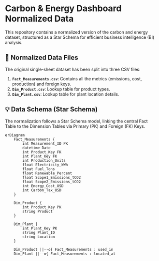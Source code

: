 # Carbon & Energy Dashboard Normalized Data

This repository contains a normalized version of the carbon and energy dataset, structured as a Star Schema for efficient business intelligence (BI) analysis.

## 💾 Normalized Data Files

The original single-sheet dataset has been split into three CSV files:
1.  **`Fact_Measurements.csv`**: Contains all the metrics (emissions, cost, production) and foreign keys.
2.  **`Dim_Product.csv`**: Lookup table for product types.
3.  **`Dim_Plant.csv`**: Lookup table for plant location details.

## 💡 Data Schema (Star Schema)

The normalization follows a Star Schema model, linking the central Fact Table to the Dimension Tables via Primary (PK) and Foreign (FK) Keys.

```mermaid
erDiagram
    Fact_Measurements {
        int Measurement_ID PK
        datetime Date
        int Product_Key FK
        int Plant_Key FK
        int Production_Units
        float Electricity_kWh
        float Fuel_Tons
        float Renewable_Percent
        float Scope1_Emissions_tCO2
        float Scope2_Emissions_tCO2
        int Energy_Cost_USD
        int Carbon_Tax_USD
    }

    Dim_Product {
        int Product_Key PK
        string Product
    }

    Dim_Plant {
        int Plant_Key PK
        string Plant_ID
        string Location
    }

    Dim_Product ||--o{ Fact_Measurements : used_in
    Dim_Plant ||--o{ Fact_Measurements : located_at
